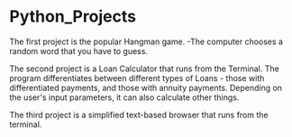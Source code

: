 # Python_Projects
The first project is the popular Hangman game.
-The computer chooses a random word that you have to guess.

The second project is a Loan Calculator that runs from the Terminal. The program differentiates between different types of Loans - those with differentiated payments, and those with annuity payments. Depending on the user's input parameters, it can also calculate other things. 

The third project is a simplified text-based browser that runs from the terminal. 
